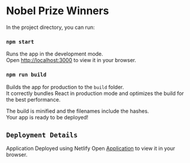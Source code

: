 # Nobel Prize Winners

In the project directory, you can run:

### `npm start`

Runs the app in the development mode.\
Open [http://localhost:3000](http://localhost:3000) to view it in your browser.

### `npm run build`

Builds the app for production to the `build` folder.\
It correctly bundles React in production mode and optimizes the build for the best performance.

The build is minified and the filenames include the hashes.\
Your app is ready to be deployed!

## `Deployment Details`

Application Deployed using Netlify
Open [Application](https://nobel-prize-winners-list-by-vishal.netlify.app/) to view it in your browser.

